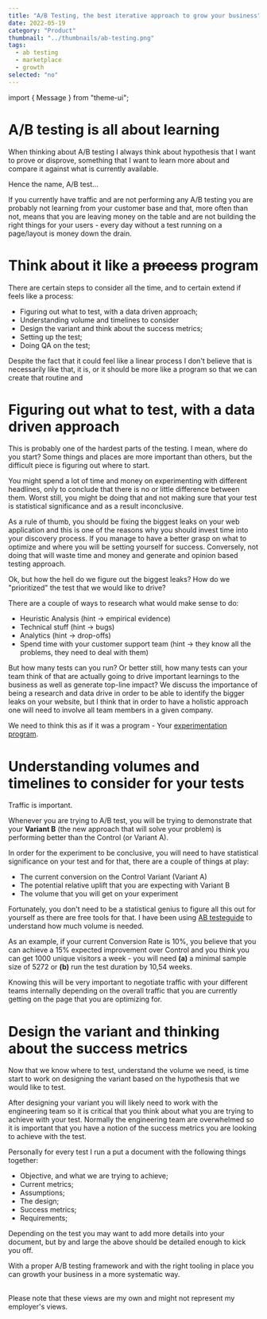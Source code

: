 ```yaml
---
title: "A/B Testing, the best iterative approach to grow your business"
date: 2022-05-19
category: "Product"
thumbnail: "../thumbnails/ab-testing.png"
tags:
  - ab testing
  - marketplace
  - growth
selected: "no"
---
```


import { Message } from "theme-ui";

# A/B testing is all about learning

When thinking about A/B testing I always think about hypothesis that I want to prove or disprove, something that I want to learn more about and compare it against what is currently available.

Hence the name, A/B test...

If you currently have traffic and are not performing any A/B testing you are probably not learning from your customer base and that, more often than not, means that you are leaving money on the table and are not building the right things for your users - every day without a test running on a page/layout is money down the drain.

# Think about it like a ~~process~~ program

There are certain steps to consider all the time, and to certain extend if feels like a process:

- Figuring out what to test, with a data driven approach;
- Understanding volume and timelines to consider
- Design the variant and think about the success metrics;
- Setting up the test;
- Doing QA on the test;

Despite the fact that it could feel like a linear process I don't believe that is necessarily like that, it is, or it should be more like a program so that we can create that routine and

# Figuring out what to test, with a data driven approach

This is probably one of the hardest parts of the testing. I mean, where do you start? Some things and places are more important than others, but the difficult piece is figuring out where to start.

You might spend a lot of time and money on experimenting with different headlines, only to conclude that there is no or little difference between them. Worst still, you might be doing that and not making sure that your test is statistical significance and as a result inconclusive.

As a rule of thumb, you should be fixing the biggest leaks on your web application and this is one of the reasons why you should invest time into your discovery process. If you manage to have a better grasp on what to optimize and where you will be setting yourself for success. Conversely, not doing that will waste time and money and generate and opinion based testing approach.

Ok, but how the hell do we figure out the biggest leaks? How do we "prioritized" the test that we would like to drive?

There are a couple of ways to research what would make sense to do:

- Heuristic Analysis (hint -> empirical evidence)
- Technical stuff (hint -> bugs)
- Analytics (hint -> drop-offs)
- Spend time with your customer support team (hint -> they know all the problems, they need to deal with them)

But how many tests can you run? Or better still, how many tests can your team think of that are actually going to drive important learnings to the business as well as generate top-line impact? We discuss the importance of being a research and data drive in order to be able to identify the bigger leaks on your website, but I think that in order to have a holistic approach one will need to involve all team members in a given company.

We need to think this as if it was a program - Your [experimentation program](/blog/2022-05-27-the-case-for-an-experimentation-program).

# Understanding volumes and timelines to consider for your tests

Traffic is important.

Whenever you are trying to A/B test, you will be trying to demonstrate that your **Variant B** (the new approach that will solve your problem) is performing better than the Control (or Variant A).

In order for the experiment to be conclusive, you will need to have statistical significance on your test and for that, there are a couple of things at play:

- The current conversion on the Control Variant (Variant A)
- The potential relative uplift that you are expecting with Variant B
- The volume that you will get on your experiment

Fortunately, you don't need to be a statistical genius to figure all this out for yourself as there are free tools for that. I have been using [AB testeguide](https://abtestguide.com/abtestsize/) to understand how much volume is needed.

As an example, if your current Conversion Rate is 10%, you believe that you can achieve a 15% expected improvement over Control and you think you can get 1000 unique visitors a week - you will need **(a)** a minimal sample size of 5272 or **(b)** run the test duration by 10,54 weeks.

Knowing this will be very important to negotiate traffic with your different teams internally depending on the overall traffic that you are currently getting on the page that you are optimizing for.

# Design the variant and thinking about the success metrics

Now that we know where to test, understand the volume we need, is time start to work on designing the variant based on the hypothesis that we would like to test.

After designing your variant you will likely need to work with the engineering team so it is critical that you think about what you are trying to achieve with your test. Normally the engineering team are overwhelmed so it is important that you have a notion of the success metrics you are looking to achieve with the test.

Personally for every test I run a put a document with the following things together:

- Objective, and what we are trying to achieve;
- Current metrics;
- Assumptions;
- The design;
- Success metrics;
- Requirements;

Depending on the test you may want to add more details into your document, but by and large the above should be detailed enough to kick you off.

With a proper A/B testing framework and with the right tooling in place you can growth your business in a more systematic way.

<br />
<Message>
  Please note that these views are my own and might not represent my employer's
  views.
</Message>
